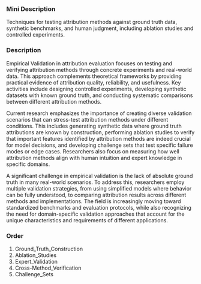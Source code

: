 ### Mini Description

Techniques for testing attribution methods against ground truth data, synthetic benchmarks, and human judgment, including ablation studies and controlled experiments.

### Description

Empirical Validation in attribution evaluation focuses on testing and verifying attribution methods through concrete experiments and real-world data. This approach complements theoretical frameworks by providing practical evidence of attribution quality, reliability, and usefulness. Key activities include designing controlled experiments, developing synthetic datasets with known ground truth, and conducting systematic comparisons between different attribution methods.

Current research emphasizes the importance of creating diverse validation scenarios that can stress-test attribution methods under different conditions. This includes generating synthetic data where ground truth attributions are known by construction, performing ablation studies to verify that important features identified by attribution methods are indeed crucial for model decisions, and developing challenge sets that test specific failure modes or edge cases. Researchers also focus on measuring how well attribution methods align with human intuition and expert knowledge in specific domains.

A significant challenge in empirical validation is the lack of absolute ground truth in many real-world scenarios. To address this, researchers employ multiple validation strategies, from using simplified models where behavior can be fully understood, to comparing attribution results across different methods and implementations. The field is increasingly moving toward standardized benchmarks and evaluation protocols, while also recognizing the need for domain-specific validation approaches that account for the unique characteristics and requirements of different applications.

### Order

1. Ground_Truth_Construction
2. Ablation_Studies
3. Expert_Validation
4. Cross-Method_Verification
5. Challenge_Sets

